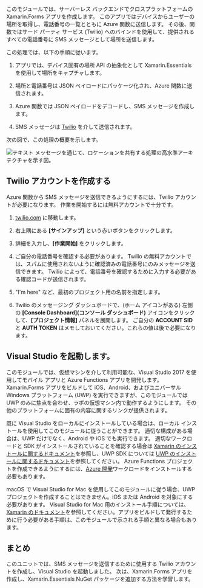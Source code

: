 このモジュールでは、サーバーレス バックエンドでクロスプラットフォームの Xamarin.Forms アプリを作成します。 このアプリではデバイスからユーザーの場所を取得し、電話番号の一覧とともに Azure 関数に送信します。 その後、関数ではサード パーティ サービス (Twilio) へのバインドを使用して、提供されるすべての電話番号に SMS メッセージとして場所を送信します。

この処理では、以下の手順に従います。

1. アプリでは、デバイス固有の場所 API の抽象化として Xamarin.Essentials を使用して場所をキャプチャします。

1. 場所と電話番号は JSON ペイロードにパッケージ化され、Azure 関数に送信されます。

1. Azure 関数では JSON ペイロードをデコードし、SMS メッセージを作成します。

1. SMS メッセージは [Twilio](http://twilio.com) を介して送信されます。

次の図で、この処理の概要を示します。

![テキスト メッセージを通じて、ロケーションを共有する処理の高水準アーキテクチャを示す図。](../media/1-architecture.png)

## <a name="create-a-twilio-account"></a>Twilio アカウントを作成する

Azure 関数から SMS メッセージを送信できるようにするには、Twilio アカウントが必要になります。 作業を開始するには無料アカウントで十分です。

1. [twilio.com](https://twilio.com) に移動します。

1. 右上隅にある **[サインアップ]** という赤いボタンをクリックします。

1. 詳細を入力し、**[作業開始]** をクリックします。

1. ご自分の電話番号を確認する必要があります。 Twilio の無料アカウントでは、スパムに使用されないように確認済みの電話番号にのみメッセージを送信できます。 Twilio によって、電話番号を確認するために入力する必要がある確認コードが送信されます。

1. "I'm here" など、最初のプロジェクト用の名前を指定します。

1. Twilio のメッセージング ダッシュボードで、(ホーム アイコンがある) 左側の **[Console Dashboard]\(コンソール ダッシュボード\)** アイコンをクリックして、**[プロジェクト情報]** パネルを展開します。 ご自分の **ACCOUNT SID** と **AUTH TOKEN** はメモしておいてください。これらの値は後で必要になります。

## <a name="launch-visual-studio"></a>Visual Studio を起動します。

このモジュールでは、仮想マシンを介して利用可能な、Visual Studio 2017 を使用してモバイル アプリと Azure Functions アプリを開発します。 Xamarin.Forms アプリをビルドして iOS、Android、およびユニバーサル Windows プラットフォーム (UWP) を実行できますが、このモジュールでは UWP のみに焦点を合わせ、ラボの仮想マシン内で動作するようにします。 その他のプラットフォームに固有の内容に関するリンクが提供されます。

<!-- TODO - add HoL link button here -->

既に Visual Studio をローカルにインストールしている場合は、ローカル インストールを使用してこのモジュールに従うことができます。 適切な構成がある場合は、UWP だけでなく、Android や iOS でも実行できます。 適切なワークロードと SDK がインストールされていることを確認する場合は [Xamarin のインストールに関するドキュメント](https://docs.microsoft.com/xamarin/cross-platform/get-started/installation/windows)を参照し、UWP SDK については [UWP のインストールに関するドキュメント](https://docs.microsoft.com/visualstudio/cross-platform/develop-apps-for-the-universal-windows-platform-uwp#requirements)を参照してください。 Azure Functions プロジェクトを作成できるようにするには、[Azure 開発](https://docs.microsoft.com/azure/azure-functions/functions-develop-vs#prerequisites)ワークロードをインストールする必要もあります。

macOS で Visual Studio for Mac を使用してこのモジュールに従う場合、UWP プロジェクトを作成することはできません。iOS または Android を対象にする必要があります。 Visual Studio for Mac 用のインストール手順については、[Xamarin のドキュメント](https://docs.microsoft.com/visualstudio/cross-platform/setup-and-install#mac-setup-apple-id-xcode-and-xamarin)を参照してください。アプリをビルドして発行するために行う必要がある手順は、このモジュールで示される手順と異なる場合もあります。

## <a name="summary"></a>まとめ

このユニットでは、SMS メッセージを送信するために使用する Twilio アカウントを作成し、Visual Studio を起動しました。 次は、Xamarin.Forms アプリを作成し、Xamarin.Essentials NuGet パッケージを追加する方法を学習します。